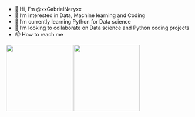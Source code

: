 
- 👋 Hi, I’m @xxGabrielNeryxx
- 👀 I’m interested in Data, Machine learning and Coding
- 🌱 I’m currently learning Python for Data science
- 💞️ I’m looking to collaborate on Data science and Python coding projects
- 📫 How to reach me 

<div>
  <img height="180em" src=https://github-readme-stats.vercel.app/api?username=xxGabrielNeryxx&show_icons=true&theme=dracula>
  <img height="180em" src=https://github-readme-stats.vercel.app/api/top-langs/?username=xxGabrielNeryxx&theme=dracula>
<div>
